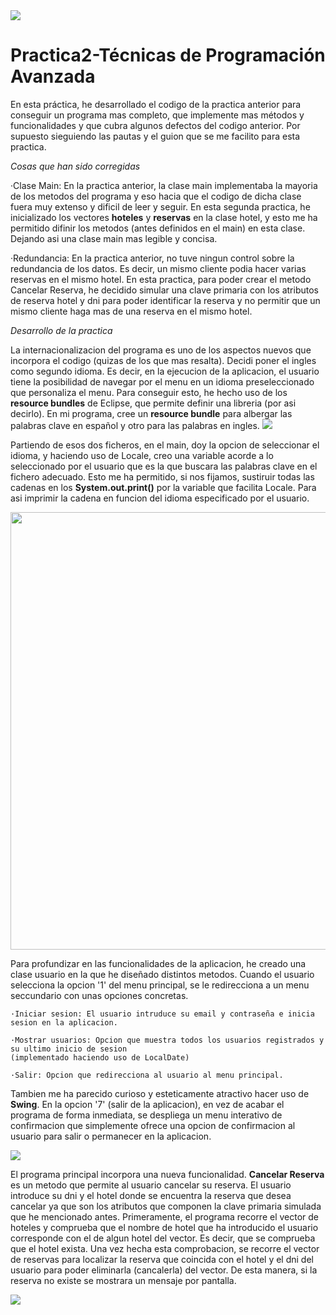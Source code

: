 <img src="https://github.com/Crisgf6/Practica1-TPA/blob/main/assets/eclipse.PNG" width="auto" height="auto">

# Practica2-Técnicas de Programación Avanzada

En esta práctica, he desarrollado el codigo de la practica anterior para conseguir un programa mas completo, que implemente mas métodos y funcionalidades y que cubra algunos defectos del codigo anterior. Por supuesto sieguiendo las pautas y el guion que se me facilito para esta practica.

*Cosas que han sido corregidas*
  
   ·Clase Main: En la practica anterior, la clase main implementaba la mayoria de los metodos del programa y eso hacia que el codigo de dicha clase fuera muy           extenso y dificil de leer y seguir. En esta segunda practica, he inicializado los vectores **hoteles** y **reservas** en la clase hotel, y esto me ha permitido difinir los metodos (antes definidos en el main) en esta clase. Dejando asi una clase main mas legible y concisa.
  
   ·Redundancia: En la practica anterior, no tuve ningun control sobre la redundancia de los datos. Es decir, un mismo cliente podia hacer varias reservas en el mismo hotel. En esta practica, para poder crear el metodo Cancelar Reserva, he decidido simular una clave primaria con los atributos de reserva hotel y dni para poder identificar la reserva y no permitir que un mismo cliente haga mas de una reserva en el mismo hotel.
  
*Desarrollo de la practica*

La internacionalizacion del programa es uno de los aspectos nuevos que incorpora el codigo (quizas de los que mas resalta). Decidi poner el ingles como segundo idioma. Es decir, en la ejecucion de la aplicacion, el usuario tiene la posibilidad de navegar por el menu en un idioma preseleccionado que personaliza el menu. Para conseguir esto, he hecho uso de los **resource bundles** de Eclipse, que permite definir una libreria (por asi decirlo). En mi programa, cree un **resource bundle** para albergar las palabras clave en español y otro para las palabras en ingles.
<img src="https://github.com/Crisgf6/Practica1-TPA/blob/main/assets/mustraClases.PNG" width="auto" height="auto">

Partiendo de esos dos ficheros, en el main, doy la opcion de seleccionar el idioma, y haciendo uso de Locale, creo una variable acorde a lo seleccionado por el usuario que es la que buscara las palabras clave en el fichero adecuado. Esto me ha permitido, si nos fijamos, sustiruir todas las cadenas en los **System.out.print()** por la variable que facilita Locale. Para asi imprimir la cadena en funcion del idioma especificado por el usuario.

<img src="https://github.com/Crisgf6/Practica1-TPA/blob/main/assets/codigoIdioma.PNG" width="700" height="auto">

Para profundizar en las funcionalidades de la aplicacion, he creado una clase usuario en la que he diseñado distintos metodos. Cuando el usuario selecciona la opcion '1' del menu principal, se le redirecciona a un menu seccundario con unas opciones concretas. 

    ·Iniciar sesion: El usuario intruduce su email y contraseña e inicia sesion en la aplicacion.
    
    ·Mostrar usuarios: Opcion que muestra todos los usuarios registrados y su ultimo inicio de sesion 
    (implementado haciendo uso de LocalDate)
    
    ·Salir: Opcion que redirecciona al usuario al menu principal.

Tambien me ha parecido curioso y esteticamente atractivo hacer uso de **Swing**. En la opcion '7' (salir de la aplicacion), en vez de acabar el programa de forma inmediata, se despliega un menu interativo de confirmacion que simplemente ofrece una opcion de confirmacion al usuario para salir o permanecer en la aplicacion. 

<img src="https://github.com/Crisgf6/Practica1-TPA/blob/main/assets/swing.PNG" width="auto" height="auto">

El programa principal incorpora una nueva funcionalidad. **Cancelar Reserva** es un metodo que permite al usuario cancelar su reserva. El usuario introduce su dni y el hotel donde se encuentra la reserva que desea cancelar ya que son los atributos que componen la clave primaria simulada que he mencionado antes. Primeramente, el programa recorre el vector de hoteles y comprueba que el nombre de hotel que ha introducido el usuario corresponde con el de algun hotel del vector. Es decir, que se comprueba que el hotel exista. Una vez hecha esta comprobacion, se recorre el vector de reservas para localizar la reserva que coincida con el hotel y el dni del usuario para poder eliminarla (cancalerla) del vector. De esta manera, si la reserva no existe se mostrara un mensaje por pantalla.

<img src="https://github.com/Crisgf6/Practica1-TPA/blob/main/assets/compruebaReserva.PNG" width="auto" height="auto">
